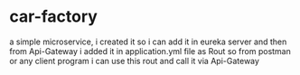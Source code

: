 # car-factory

a simple microservice, i created it so i can add it in eureka server and then from Api-Gateway i added it in application.yml file as Rout so from postman or any client program i can use this rout and call it via Api-Gateway
